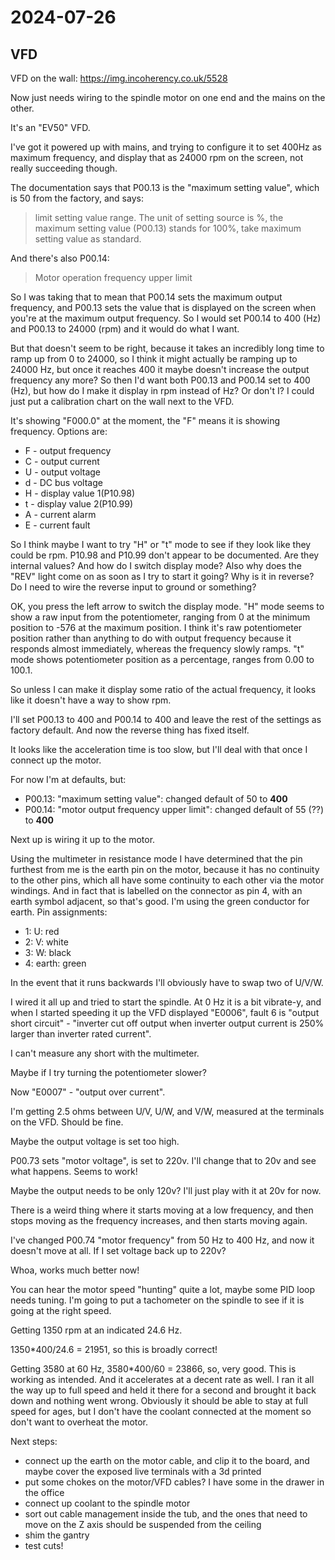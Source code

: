# 2024-07-26

## VFD

VFD on the wall: https://img.incoherency.co.uk/5528

Now just needs wiring to the spindle motor on one end and the mains on the other.

It's an "EV50" VFD.

I've got it powered up with mains, and trying to configure it to set 400Hz as maximum frequency, and
display that as 24000 rpm on the screen, not really succeeding though.

The documentation says that P00.13 is the "maximum setting value", which is 50 from the factory, and
says:

> limit setting value range. The unit of setting source is %, the maximum setting value (P00.13) stands for 100%, take maximum setting value as standard.

And there's also P00.14:

> Motor operation frequency upper limit

So I was taking that to mean that P00.14 sets the maximum output frequency, and P00.13 sets the value
that is displayed on the screen when you're at the maximum output frequency. So I would set P00.14 to
400 (Hz) and P00.13 to 24000 (rpm) and it would do what I want.

But that doesn't seem to be right, because it takes an incredibly long time to ramp up from 0 to 24000,
so I think it might actually be ramping up to 24000 Hz, but once it reaches 400 it maybe doesn't
increase the output frequency any more? So then I'd want both P00.13 and P00.14 set to 400 (Hz), but how
do I make it display in rpm instead of Hz? Or don't I? I could just put a calibration chart on the wall next
to the VFD.

It's showing "F000.0" at the moment, the "F" means it is showing frequency. Options are:

 * F - output frequency
 * C - output current
 * U - output voltage
 * d - DC bus voltage
 * H - display value 1(P10.98)
 * t - display value 2(P10.99)
 * A - current alarm
 * E - current fault

So I think maybe I want to try "H" or "t" mode to see if they look like they could be rpm. P10.98 and P10.99
don't appear to be documented. Are they internal values? And how do I switch display mode? Also why does
the "REV" light come on as soon as I try to start it going? Why is it in reverse? Do I need to wire the
reverse input to ground or something?

OK, you press the left arrow to switch the display mode. "H" mode seems to show a raw input from the potentiometer,
ranging from 0 at the minimum position to -576 at the maximum position. I think it's raw potentiometer position
rather than anything to do with output frequency because it responds almost immediately, whereas the frequency
slowly ramps. "t" mode shows potentiometer position as a percentage, ranges from 0.00 to 100.1.

So unless I can make it display some ratio of the actual frequency, it looks like it doesn't have a way to show rpm.

I'll set P00.13 to 400 and P00.14 to 400 and leave the rest of the settings as factory default. And now the reverse
thing has fixed itself.

It looks like the acceleration time is too slow, but I'll deal with that once I connect up the motor.

For now I'm at defaults, but:

 * P00.13: "maximum setting value": changed default of 50 to **400**
 * P00.14: "motor output frequency upper limit": changed default of 55 (??) to **400**

Next up is wiring it up to the motor.

Using the multimeter in resistance mode I have determined that the pin furthest from me is the earth pin on
the motor, because it has no continuity to the other pins, which all have some continuity to each other via
the motor windings. And in fact that is labelled on the connector as pin 4, with an earth symbol adjacent,
so that's good. I'm using the green conductor for earth. Pin assignments:

 * 1: U: red
 * 2: V: white
 * 3: W: black
 * 4: earth: green

In the event that it runs backwards I'll obviously have to swap two of U/V/W.

I wired it all up and tried to start the spindle. At 0 Hz it is a bit vibrate-y, and when I started speeding it
up the VFD displayed "E0006", fault 6 is "output short circuit" - "inverter cut off output when inverter output
current is 250% larger than inverter rated current".

I can't measure any short with the multimeter.

Maybe if I try turning the potentiometer slower?

Now "E0007" - "output over current".

I'm getting 2.5 ohms between U/V, U/W, and V/W, measured at the terminals on the VFD. Should be fine.

Maybe the output voltage is set too high.

P00.73 sets "motor voltage", is set to 220v. I'll change that to 20v and see what happens. Seems to work!

Maybe the output needs to be only 120v? I'll just play with it at 20v for now.

There is a weird thing where it starts moving at a low frequency, and
then stops moving as the frequency increases, and then starts moving again.

I've changed P00.74 "motor frequency" from 50 Hz to 400 Hz, and now it doesn't move at all.
If I set voltage back up to 220v?

Whoa, works much better now!

You can hear the motor speed "hunting" quite a lot, maybe some PID loop needs tuning. I'm going to
put a tachometer on the spindle to see if it is going at the right speed.

Getting 1350 rpm at an indicated 24.6 Hz.

1350*400/24.6 = 21951, so this is broadly correct!

Getting 3580 at 60 Hz, 3580*400/60 = 23866, so, very good. This is working as intended. And it
accelerates at a decent rate as well. I ran it all the way up to full speed and held it there
for a second and brought it back down and nothing went wrong. Obviously it should be able to stay at full speed
for ages, but I don't have the coolant connected at the moment so don't want to overheat the motor.

Next steps:

 * connect up the earth on the motor cable, and clip it to the board, and maybe cover the exposed live terminals with a 3d printed
 * put some chokes on the motor/VFD cables? I have some in the drawer in the office
 * connect up coolant to the spindle motor
 * sort out cable management inside the tub, and the ones that need to move on the Z axis should be suspended from the ceiling
 * shim the gantry
 * test cuts!
